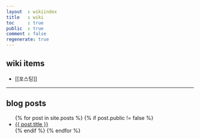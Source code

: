 ```yaml
---
layout  : wikiindex
title   : wiki
toc     : true
public  : true
comment : false
regenerate: true
---
```


## wiki items

* [[포스팅]]

---

## blog posts
<div>
    <ul>
{% for post in site.posts %}
    {% if post.public != false %}
        <li>
            <a class="post-link" href="{{ post.url | prepend: site.baseurl }}">
                {{ post.title }}
            </a>
        </li>
    {% endif %}
{% endfor %}
    </ul>
</div>

